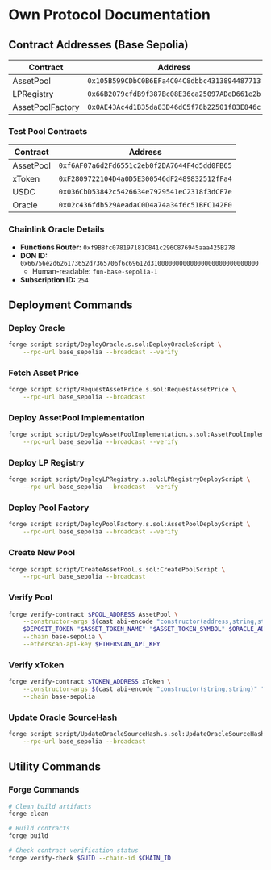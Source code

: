 # Own Protocol Documentation

## Contract Addresses (Base Sepolia)

| Contract         | Address                                      |
| ---------------- | -------------------------------------------- |
| AssetPool        | `0x105B599CDbC0B6EFa4C04C8dbbc4313894487713` |
| LPRegistry       | `0x66B2079cfdB9f387Bc08E36ca25097ADeD661e2b` |
| AssetPoolFactory | `0x0AE43Ac4d1B35da83D46dC5f78b22501f83E846c` |

### Test Pool Contracts

| Contract  | Address                                      |
| --------- | -------------------------------------------- |
| AssetPool | `0xf6AF07a6d2Fd6551c2eb0f2DA7644F4d5dd0FB65` |
| xToken    | `0xF2809722104D4a0D5E300546dF2489832512fFa4` |
| USDC      | `0x036CbD53842c5426634e7929541eC2318f3dCF7e` |
| Oracle    | `0x02c436fdb529AeadaC0D4a74a34f6c51BFC142F0` |

### Chainlink Oracle Details

- **Functions Router:** `0xf9B8fc078197181C841c296C876945aaa425B278`
- **DON ID:** `0x66756e2d626173652d7365706f6c69612d310000000000000000000000000000`
  - Human-readable: `fun-base-sepolia-1`
- **Subscription ID:** `254`

## Deployment Commands

### Deploy Oracle

```bash
forge script script/DeployOracle.s.sol:DeployOracleScript \
    --rpc-url base_sepolia --broadcast --verify
```

### Fetch Asset Price

```bash
forge script script/RequestAssetPrice.s.sol:RequestAssetPrice \
    --rpc-url base_sepolia --broadcast
```

### Deploy AssetPool Implementation

```bash
forge script script/DeployAssetPoolImplementation.s.sol:AssetPoolImplementationDeployScript \
    --rpc-url base_sepolia --broadcast --verify
```

### Deploy LP Registry

```bash
forge script script/DeployLPRegistry.s.sol:LPRegistryDeployScript \
    --rpc-url base_sepolia --broadcast --verify
```

### Deploy Pool Factory

```bash
forge script script/DeployPoolFactory.s.sol:AssetPoolDeployScript \
    --rpc-url base_sepolia --broadcast --verify
```

### Create New Pool

```bash
forge script script/CreateAssetPool.s.sol:CreatePoolScript \
    --rpc-url base_sepolia --broadcast
```

### Verify Pool

```bash
forge verify-contract $POOL_ADDRESS AssetPool \
    --constructor-args $(cast abi-encode "constructor(address,string,string,address,address,uint256,uint256,address)" \
    $DEPOSIT_TOKEN "$ASSET_TOKEN_NAME" "$ASSET_TOKEN_SYMBOL" $ORACLE_ADDRESS $LP_REGISTRY $CYCLE_PERIOD $REBALANCE_PERIOD $OWNER) \
    --chain base-sepolia \
    --etherscan-api-key $ETHERSCAN_API_KEY
```

### Verify xToken

```bash
forge verify-contract $TOKEN_ADDRESS xToken \
    --constructor-args $(cast abi-encode "constructor(string,string)" "$ASSET_TOKEN_NAME" "$ASSET_TOKEN_SYMBOL") \
    --chain base-sepolia
```

### Update Oracle SourceHash

```bash
forge script script/UpdateOracleSourceHash.s.sol:UpdateOracleSourceHashScript \
    --rpc-url base_sepolia --broadcast
```

## Utility Commands

### Forge Commands

```bash
# Clean build artifacts
forge clean

# Build contracts
forge build

# Check contract verification status
forge verify-check $GUID --chain-id $CHAIN_ID
```
